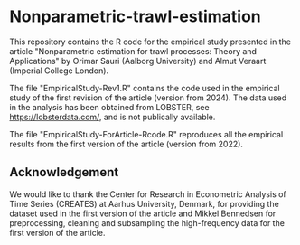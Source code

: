 # Nonparametric-trawl-estimation
This repository contains the R code for the empirical study presented in the article "Nonparametric estimation for trawl processes: Theory and Applications" by Orimar Sauri (Aalborg University) and Almut Veraart (Imperial College London).

The file "EmpiricalStudy-Rev1.R" contains the code used in the empirical study of the first revision of the article (version from 2024). 
The data used in the analysis has been obtained from LOBSTER, see https://lobsterdata.com/, and is not publically available.

The file "EmpiricalStudy-ForArticle-Rcode.R" reproduces all the empirical results from the first version of the article (version from 2022).

## Acknowledgement
We would like to thank the Center for Research in Econometric Analysis of Time Series (CREATES) at Aarhus University, Denmark, for providing the dataset used in the first version of the article and Mikkel Bennedsen  for preprocessing, cleaning and subsampling the high-frequency data for the first version of the article.
